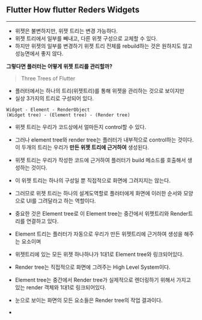 <h2>Flutter How flutter Reders Widgets</h2>

<hr>

- 위젯은 불변하지만, 위젯 트리는 변경 가능하다. 
- 위젯 트리에서 일부를 빼내고, 다른 위젯 구성으로 교체할 수 있다. 
- 하지만 위젯의 일부를 변경하기 위젯 트리 전체를 rebuild하는 것은 원하지도 않고 성능면에서 좋지 않다. 

**그렇다면 플러터는 어떻게 위젯 트리를 관리할까?**

> Three Trees of Flutter 

- 플러터에서는 하나의 트리(위젯트리)를 통해 위젯을 관리하는 것으로 보이지만 
- 실상 3가지의 트리로 구성되어 있다. 

```
Widget - Element - RenderObject
(Widget tree) - (Element tree) - (Render tree)
```

- 위젯 트리는 우리가 코드상에서 얼마든지 control할 수 있다. 
- 그러나 element tree와 render tree는 플러터가 내부적으로 control하는 것이다. 이 두개의 트리는 우리가 **만든 위젯 트리에 근거하여** 생성된다.
- 위젯 트리는 우리가 작성한 코드에 근거하여 플러터가 build 메소드를 호출해서 생성하는 것이다. 
- 이 위젯 트리는 하나의 구성일 뿐 직접적으로 화면에 그려지지는 않는다. 
- 그러므로 위젯 트리는 하나의 설계도역할로 플러터에게 화면에 이러한 순서와 모양으로 UI를 그려달라고 하는 역할이다. 



- 중요한 것은 Element tree로 이 Element tree는 중간에서 위젯트리와 Render트리를 연결하고 있다. 
- Element 트리는 플러터가 자동으로 우리가 만든 위젯트리에 근거하여 생성을 해주는 요소이며
- 위젯트리에 있는 모든 위젯 하나하나가 1대1로 Element tree와 링크되어있다. 



- Render tree는 직접적으로 화면에 그려주는 High Level System이다. 
- Element tree는 중간에서 Render tree가 실제적으로 렌더링하기 위해서 가지고 있는 render 객체와 1대1로 링크되어있다. 
- 눈으로 보이는 화면의 모든 요소들은 Render tree의 작업 결과이다. 
- 

